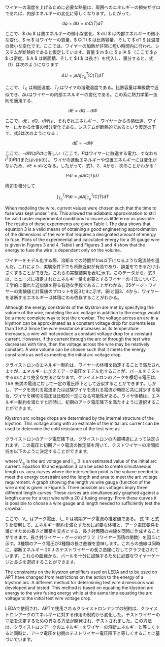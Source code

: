 ワイヤーの温度を上げるために必要な熱量は、周囲へのエネルギーの損失がゼロであれば、内部エネルギーの変化に等しくなります。したがって、

$$
dq = dU = m C(T) dT
$$

ここで、$ dq $ は熱エネルギーの微小な変化、$ dU $ は内部エネルギーの微小な変化、$ m $ はワイヤーの質量、$ C(T) $ は比熱容量、そして $ dT $ は温度の微小な変化です。ここでは、ワイヤーの加熱が非常に短い時間内に行われ、システムが断熱的であると仮定しています。質量 $ m $ に $ ρ lA $ （ここで $ ρ $ は密度、$ A $ は断面積、そして $ l $ は長さ）を代入し、積分すると、式（1）は次のようになります

$$
\Delta U = \rho l A \int^{T_f}_{T_0} C(T) dT
$$

ここで、$T_0$ は周囲温度、$T_f$ はワイヤの溶融温度である。比熱容量は冪級数で近似でき、$\Delta U$はワイヤーの内部エネルギーの変化である。この系に熱力学第一法則を適用する、

$$
dE = dQ - dW
$$

ここで、$dE$、$dQ$、$dW$は、それぞれエネルギー、ワイヤーからの熱伝達、ワイヤーにかかる仕事の増分変化である。システムが断熱的であるという仮定の下で、式3は次のようになる：

$$
dE = -dW
$$

ここで、$-dW$は$P dt$に等しい（ここで、$P$はワイヤーに散逸する電力、すなわち$i^2(t)R(t)$または$v(t)i(t)$）。
ワイヤの運動エネルギーや位置エネルギーには変化がないため、$dE=dU$となる。したがって、式1、2、4から、次のことがわかる：

$$
P dt = \rho l A C(T) dT
$$

両辺を積分して

$$
\int^{T_f}_{T_0} P dt = \rho l A \int^{T_f}_{T_0} C(T) dT
$$




When modeling the wire, current values were chosen such that the time to fuse was kept under 1 ms. This allowed the adiabatic approximation to still be valid under experimental conditions to insure as little error as possible. The results of these experiments are given Table I. The data shows that equation 3 is a valid means of obtaining a good engineering approximation of the dimensions of the wire that requires a designated amount of energy to fuse. Plots of the experimental and calculated energy for a 35 gauge wire is given in Figures 3 and 4. Table I and Figures 3 and 4 show that the energy to fuse the wire is dependent only on the volume.

ワイヤーをモデル化する際、溶断までの時間が1ms以下になるような電流値を選んだ。これにより、実験条件下でも断熱近似が有効であり、誤差をできるだけ小さくすることができた。これらの実験結果を表Iに示す。このデータから、式3は、ヒューズに指定されたエネルギー量を必要とするワイヤーの寸法について、工学的に優れた近似値を得る有効な手段であることがわかる。35ゲージ・ワイヤーの実験値と計算値のプロットを図3と4に示す。表Iと図3、4から、ワイヤーを溶断するエネルギーは体積にのみ依存することがわかる。

Although the energy constraints of the klystron are met by specifying the volume of the wire, modeling the arc voltage in addition to the energy would be a more complete way to test the crowbar. The voltage across an arc in a klystron can be approximated as a constant voltage drop for currents less than 1 kA.3 Since the wire resistance increases as its temperature increases, a wire will not produce a constant voltage drop for a constant current. However, if the current through the arc or through the test wire decreases with time, then the voltage across the wire may be relatively constant. A wire volume can be chosen such that it meets the energy constraints as well as meeting the initial arc voltage drop.

クライストロンのエネルギー制約は、ワイヤーの体積を指定することで満たされますが、エネルギーに加えてアーク電圧をモデル化することが、バールをテストするのにより完全な方法となります。クライストロンのアークを横切る電圧は、1 kA 未満の電流に対して一定の電圧降下として近似することができます。しかし、アークを流れる電流または試験ワイヤを流れる電流が時間と共に減少する場合、ワイヤを横切る電圧は比較的一定になる可能性がある。ワイヤ体積は、エネルギー制約を満たすと同時に、初期のアーク電圧降下を満たすように選択することができます。

Klystron arc voltage drops are determined by the internal structure of the klystron. This voltage along with an estimate of the initial arc current can be used to determine the cold resistance of the test wire as


クライストロンのアーク電圧降下は、クライストロンの内部構造によって決定されます。この電圧と初期アーク電流の推定値を用いて、テストワイヤーの冷間抵抗を以下のように決定することができます。



where V,,, is the arc voltage and I,,, 0 is an estimated value of the initial arc current.
Equation 10 and equation 3 can be used to create simultaneous length us. area curves where the intersection point is the volume needed to meet the energy constraint and the length and area to meet the arc voltage requirement. A graph showing the length vs.wire gauge (function of the wire area) is given in Figure 5. Three possible arc voltages imply three different length curves. These curves are simultaneously graphed against a length curve for a test wire with a 20 J fusing energy. From these curves it is possible to choose a wire gauge and length needed to sufficiently test the crowbar.

ここで、V,,, はアーク電圧、I,,, 0 は初期アーク電流の推定値である。
式 10 と式 3 を使用して、エネルギー制約を満たすために必要な体積と、アーク電圧要件を満たすための長さと面積を交点とする、長さ対面積の曲線を同時に作成することができます。長さ対ワイヤー・ゲージのグラフ（ワイヤー面積の関数）を図 5 に示す。3種類のアーク電圧が3種類の長さ曲線を意味します。これらの曲線は同時に、溶断エネルギー 20 J のテストワイヤーの長さ曲線に対してグラフ化されています。これらの曲線から、バールを十分に試験するために必要なワイヤーゲージと長さを選択することができます。

The constraints on the klystron amplifiers used on LEDA and to be used on APT have changed from restrictions on the action to the energy of a klystron arc. A different method for determining test wire dimensions was developed and tested. This method is based on equating the klystron arc energy to the wire fusing energy while at the same time equating the arc voltage to the initial test wire voltage drop.

LEDAで使用され、APTで使用されるクライストロンアンプの制約は、クライストロンアークのエネルギーに対する作用の制約から変化した。テストワイヤーの寸法を決定するための異なる方法が開発され、テストされました。この方法は、クライストロンアークのエネルギーをワイヤーの溶断エネルギーと等しくすると同時に、アーク電圧を初期のテストワイヤー電圧降下と等しくすることに基づいています。